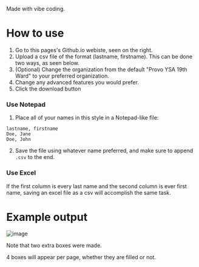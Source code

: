 Made with vibe coding.

# How to use

1. Go to this pages's Github.io webiste, seen on the right. 
2. Upload a csv file of the format (lastname, firstname). This can be done two ways, as seen below.
3. (Optional) Change the organization from the default "Provo YSA 19th Ward" to your preferred organization.
4. Change any advanced features you would prefer.
5. Click the download button

### Use Notepad

1. Place all of your names in this style in a Notepad-like file:
```
lastname, firstname
Doe, Jane
Doe, John
```
2. Save the file using whatever name preferred, and make sure to append ``.csv`` to the end.

### Use Excel
If the first column is every last name and the second column is ever first name, saving an excel file as a csv will accomplish the same task.


# Example output

![image](https://github.com/user-attachments/assets/e692c958-4457-4ddc-a5d0-ef5c8624de33)

Note that two extra boxes were made.

4 boxes will appear per page, whether they are filled or not.

